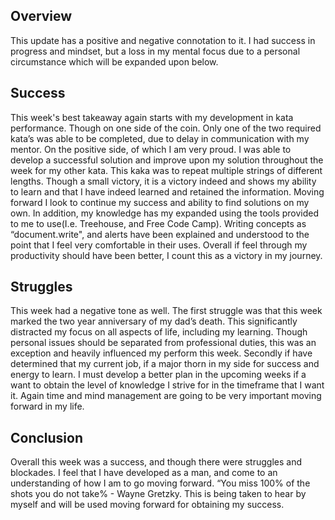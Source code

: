 ## Overview

This update has a positive and negative connotation to it. I had success in progress and mindset, but a loss in my mental focus due to a personal circumstance which will be expanded upon below.

## Success

This week's best takeaway again starts with my development in kata performance. Though on one side of the coin. Only one of the two required kata’s was able to be completed, due to delay in communication with my mentor. On the positive side, of which I am very proud. I was able to develop a successful solution and improve upon my solution throughout the week for my other kata. This kaka was to repeat multiple strings of different lengths. Though a small victory, it is a victory indeed and shows my ability to learn and that I have indeed learned and retained the information. Moving forward I look to continue my success and ability to find solutions on my own. In addition, my knowledge has my expanded using the tools provided to me to use(I.e. Treehouse, and Free Code Camp). Writing concepts as “document.write", and alerts have been explained and understood to the point that I feel very comfortable in their uses. Overall if feel through my productivity should have been better, I count this as a victory in my journey.

## Struggles

This week had a negative tone as well. The first struggle was that this week marked the two year anniversary of my dad’s death. This significantly distracted my focus on all aspects of life, including my learning. Though personal issues should be separated from professional duties, this was an exception and heavily influenced my perform this week. Secondly if have determined that my current job, if a major thorn in my side for success and energy to learn. I must develop a better plan in the upcoming weeks if a want to obtain the level of knowledge I strive for in the timeframe that I want it. Again time and mind management are going to be very important moving forward in my life. 

## Conclusion

Overall this week was a success, and though there were struggles and blockades. I feel that I have developed as a man, and come to an understanding of how I am to go moving forward. “You miss 100% of the shots you do not take% - Wayne Gretzky. This is being taken to hear by myself and will be used moving forward for obtaining my success. 
